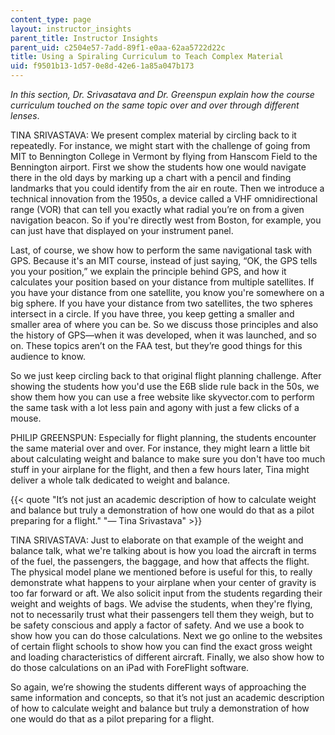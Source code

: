 ```yaml
---
content_type: page
layout: instructor_insights
parent_title: Instructor Insights
parent_uid: c2504e57-7add-89f1-e0aa-62aa5722d22c
title: Using a Spiraling Curriculum to Teach Complex Material
uid: f9501b13-1d57-0e8d-42e6-1a85a047b173
---
```


_In this section, Dr. Srivasatava and Dr. Greenspun explain how the course curriculum_ _touched on the same topic over and over through different lenses_.

TINA SRIVASTAVA: We present complex material by circling back to it repeatedly. For instance, we might start with the challenge of going from MIT to Bennington College in Vermont by flying from Hanscom Field to the Bennington airport. First we show the students how one would navigate there in the old days by marking up a chart with a pencil and finding landmarks that you could identify from the air en route. Then we introduce a technical innovation from the 1950s, a device called a VHF omnidirectional range (VOR) that can tell you exactly what radial you’re on from a given navigation beacon. So if you're directly west from Boston, for example, you can just have that displayed on your instrument panel.

Last, of course, we show how to perform the same navigational task with GPS. Because it's an MIT course, instead of just saying, “OK, the GPS tells you your position,” we explain the principle behind GPS, and how it calculates your position based on your distance from multiple satellites. If you have your distance from one satellite, you know you're somewhere on a big sphere. If you have your distance from two satellites, the two spheres intersect in a circle. If you have three, you keep getting a smaller and smaller area of where you can be. So we discuss those principles and also the history of GPS—when it was developed, when it was launched, and so on. These topics aren’t on the FAA test, but they’re good things for this audience to know.

So we just keep circling back to that original flight planning challenge. After showing the students how you'd use the E6B slide rule back in the 50s, we show them how you can use a free website like skyvector.com to perform the same task with a lot less pain and agony with just a few clicks of a mouse.

PHILIP GREENSPUN: Especially for flight planning, the students encounter the same material over and over. For instance, they might learn a little bit about calculating weight and balance to make sure you don't have too much stuff in your airplane for the flight, and then a few hours later, Tina might deliver a whole talk dedicated to weight and balance.

{{< quote "It’s not just an academic description of how to calculate weight and balance but truly a demonstration of how one would do that as a pilot preparing for a flight." "— Tina Srivastava" >}}

TINA SRIVASTAVA: Just to elaborate on that example of the weight and balance talk, what we're talking about is how you load the aircraft in terms of the fuel, the passengers, the baggage, and how that affects the flight. The physical model plane we mentioned before is useful for this, to really demonstrate what happens to your airplane when your center of gravity is too far forward or aft. We also solicit input from the students regarding their weight and weights of bags. We advise the students, when they're flying, not to necessarily trust what their passengers tell them they weigh, but to be safety conscious and apply a factor of safety. And we use a book to show how you can do those calculations. Next we go online to the websites of certain flight schools to show how you can find the exact gross weight and loading characteristics of different aircraft. Finally, we also show how to do those calculations on an iPad with ForeFlight software.

So again, we’re showing the students different ways of approaching the same information and concepts, so that it’s not just an academic description of how to calculate weight and balance but truly a demonstration of how one would do that as a pilot preparing for a flight.
